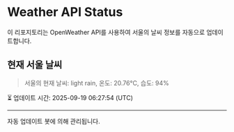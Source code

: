 
# Weather API Status

이 리포지토리는 OpenWeather API를 사용하여 서울의 날씨 정보를 자동으로 업데이트합니다.

## 현재 서울 날씨
> 서울의 현재 날씨: light rain, 온도: 20.76°C, 습도: 94%

⏳ 업데이트 시간: 2025-09-19 06:27:54 (UTC)

---
자동 업데이트 봇에 의해 관리됩니다.
